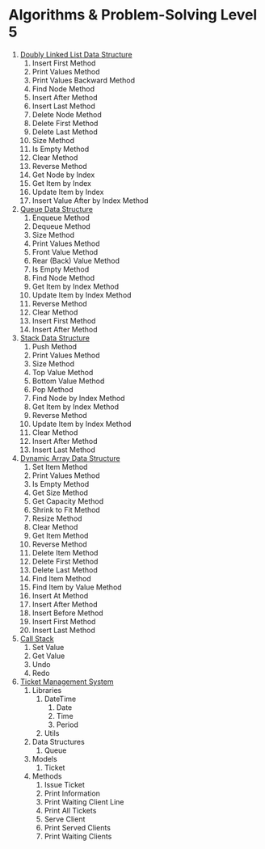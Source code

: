 # Algorithms & Problem-Solving Level 5

1. [Doubly Linked List Data Structure](src/_1_doubly_linked_list_data_structure)
    1. Insert First Method
    2. Print Values Method
    3. Print Values Backward Method
    4. Find Node Method
    5. Insert After Method
    6. Insert Last Method
    7. Delete Node Method
    8. Delete First Method
    9. Delete Last Method
    10. Size Method
    11. Is Empty Method
    12. Clear Method
    13. Reverse Method
    14. Get Node by Index
    15. Get Item by Index
    16. Update Item by Index
    17. Insert Value After by Index Method
2. [Queue Data Structure](src/_2_queue_data_structure)
    1. Enqueue Method
    2. Dequeue Method
    3. Size Method
    4. Print Values Method
    5. Front Value Method
    6. Rear (Back) Value Method
    7. Is Empty Method
    8. Find Node Method
    9. Get Item by Index Method
    10. Update Item by Index Method
    11. Reverse Method
    12. Clear Method
    13. Insert First Method
    14. Insert After Method
3. [Stack Data Structure](src/_3_stack_data_structure)
    1. Push Method
    2. Print Values Method
    3. Size Method
    4. Top Value Method
    5. Bottom Value Method
    6. Pop Method
    7. Find Node by Index Method
    8. Get Item by Index Method
    9. Reverse Method
    10. Update Item by Index Method
    11. Clear Method
    12. Insert After Method
    13. Insert Last Method
4. [Dynamic Array Data Structure](src/_4_dynamic_array_data_structure)
    1. Set Item Method
    2. Print Values Method
    3. Is Empty Method
    4. Get Size Method
    5. Get Capacity Method
    6. Shrink to Fit Method
    7. Resize Method
    8. Clear Method
    9. Get Item Method
    10. Reverse Method
    11. Delete Item Method
    12. Delete First Method
    13. Delete Last Method
    14. Find Item Method
    15. Find Item by Value Method
    16. Insert At Method
    17. Insert After Method
    18. Insert Before Method
    19. Insert First Method
    20. Insert Last Method
5. [Call Stack](src/_5_call_stack)
    1. Set Value
    2. Get Value
    3. Undo
    4. Redo
6. [Ticket Management System](src/_6_ticket_management_system)
    1. Libraries
        1. DateTime
            1. Date
            2. Time
            3. Period
        2. Utils
    2. Data Structures
        1. Queue
    3. Models
        1. Ticket
    4. Methods
        1. Issue Ticket
        2. Print Information
        3. Print Waiting Client Line
        4. Print All Tickets
        5. Serve Client
        6. Print Served Clients
        7. Print Waiting Clients